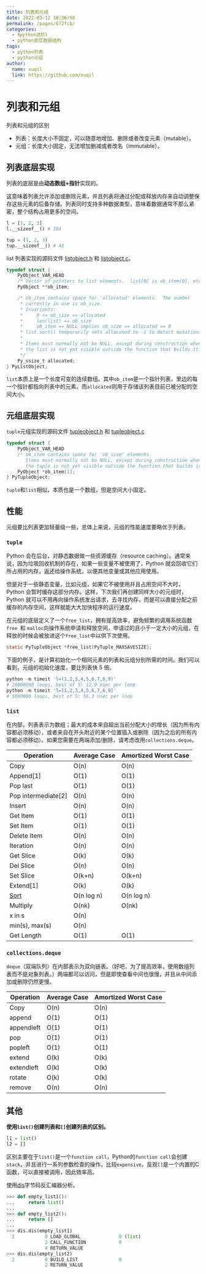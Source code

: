 ```yaml
---
title: 列表和元组
date: 2022-03-12 10:36:58
permalink: /pages/672fcb/
categories: 
  - 《python进阶》
  - python底层数据结构
tags: 
  - python列表
  - python元组
author: 
  name: xuqil
  link: https://github.com/xuqil
---
```

# 列表和元组

列表和元组的区别

- 列表：长度大小不固定，可以随意地增加、删除或者改变元素（mutable）。
- 元组：长度大小固定，无法增加删减或者改名（immutable）。

## 列表底层实现

列表的底层是由**动态数组+指针**实现的。

这意味着列表允许添加或删除元素，并且列表将通过分配或释放内存来自动调整保存这些元素的后备存储。列表同时支持多种数据类型，意味着数据通常不那么紧密，整个结构占用更多的空间。

```python
l = [1, 2, 3]
l.__sizeof__() # 104

tup = (1, 2, 3)
tup.__sizeof__() # 48
```

list 列表实现的源码文件 [listobject.h](https://github.com/python/cpython/blob/949fe976d5c62ae63ed505ecf729f815d0baccfc/Include/listobject.h#L23) 和 [listobject.c](https://github.com/python/cpython/blob/3d75bd15ac82575967db367c517d7e6e703a6de3/Objects/listobject.c#L33)。

```c
typedef struct {
    PyObject_VAR_HEAD
    /* Vector of pointers to list elements.  list[0] is ob_item[0], etc. */
    PyObject **ob_item;

    /* ob_item contains space for 'allocated' elements.  The number
     * currently in use is ob_size.
     * Invariants:
     *     0 <= ob_size <= allocated
     *     len(list) == ob_size
     *     ob_item == NULL implies ob_size == allocated == 0
     * list.sort() temporarily sets allocated to -1 to detect mutations.
     *
     * Items must normally not be NULL, except during construction when
     * the list is not yet visible outside the function that builds it.
     */
    Py_ssize_t allocated;
} PyListObject;
```

`list`本质上是一个长度可变的连续数组。其中`ob_item`是一个指针列表，里边的每一个指针都指向列表中的元素，而`allocated`则用于存储该列表目前已被分配的空间大小。

## 元组底层实现

`tuple`元组实现的源码文件 [tupleobject.h](https://github.com/python/cpython/blob/3d75bd15ac82575967db367c517d7e6e703a6de3/Include/tupleobject.h#L25) 和 [tupleobject.c](https://github.com/python/cpython/blob/3d75bd15ac82575967db367c517d7e6e703a6de3/Objects/tupleobject.c#L16)

```c
typedef struct {
    PyObject_VAR_HEAD
    /* ob_item contains space for 'ob_size' elements.
       Items must normally not be NULL, except during construction when
       the tuple is not yet visible outside the function that builds it. */
    PyObject *ob_item[1];
} PyTupleObject;
```

`tuple`和`list`相似，本质也是一个数组，但是空间大小固定。

## 性能

元组要比列表更加轻量级一些，总体上来说，元组的性能速度要略优于列表。

### `tuple`

Python 会在后台，对静态数据做一些资源缓存（resource caching）。通常来说，因为垃圾回收机制的存在，如果一些变量不被使用了，Python 就会回收它们所占用的内存，返还给操作系统，以便其他变量或其他应用使用。

但是对于一些静态变量，比如元组，如果它不被使用并且占用空间不大时，Python 会暂时缓存这部分内存。这样，下次我们再创建同样大小的元组时，Python 就可以不用再向操作系统发出请求，去寻找内存，而是可以直接分配之前缓存的内存空间，这样就能大大加快程序的运行速度。

在元组的底层定义了一个`free_list`，拥有提高效率，避免频繁的调用系统函数 `free `和 `malloc`向操作系统申请和释放空间，申请过的且小于一定大小的元组，在释放的时候会被放进这个`free_list`中以供下次使用。

```c
static PyTupleObject *free_list[PyTuple_MAXSAVESIZE];
```

下面的例子，是计算初始化一个相同元素的列表和元组分别所需的时间。我们可以看到，元组的初始化速度，要比列表快 5 倍。

```python
python -m timeit 'l=(1,2,3,4,5,6,7,8,9)'
# 20000000 loops, best of 5: 12.9 nsec per loop
python -m timeit 'l=[1,2,3,4,5,6,7,8,9]'
# 5000000 loops, best of 5: 56.3 nsec per loop
```

### `list`

在内部，列表表示为数组；最大的成本来自超出当前分配大小的增长（因为所有内容都必须移动），或者来自在开头附近的某个位置插入或删除（因为之后的所有内容都必须移动）。如果您需要在两端添加/删除，请考虑改用`collections.deque`。

| **Operation**                                                | **Average Case** | **Amortized Worst Case** |
| ------------------------------------------------------------ | ---------------- | ------------------------ |
| Copy                                                         | O(n)             | O(n)                     |
| Append[1]                                                    | O(1)             | O(1)                     |
| Pop last                                                     | O(1)             | O(1)                     |
| Pop intermediate[2]                                          | O(n)             | O(n)                     |
| Insert                                                       | O(n)             | O(n)                     |
| Get Item                                                     | O(1)             | O(1)                     |
| Set Item                                                     | O(1)             | O(1)                     |
| Delete Item                                                  | O(n)             | O(n)                     |
| Iteration                                                    | O(n)             | O(n)                     |
| Get Slice                                                    | O(k)             | O(k)                     |
| Del Slice                                                    | O(n)             | O(n)                     |
| Set Slice                                                    | O(k+n)           | O(k+n)                   |
| Extend[1]                                                    | O(k)             | O(k)                     |
| [Sort](http://svn.python.org/projects/python/trunk/Objects/listsort.txt) | O(n log n)       | O(n log n)               |
| Multiply                                                     | O(nk)            | O(nk)                    |
| x in s                                                       | O(n)             |                          |
| min(s), max(s)                                               | O(n)             |                          |
| Get Length                                                   | O(1)             | O(1)                     |

### `collections.deque`

`deque`（双端队列）在内部表示为双向链表。（好吧，为了提高效率，使用数组列表而不是对象列表。）两端都可以访问，但是即使查看中间也很慢，并且从中间添加或删除仍然更慢。

| **Operation** | **Average Case** | **Amortized Worst Case** |
| ------------- | ---------------- | ------------------------ |
| Copy          | O(n)             | O(n)                     |
| append        | O(1)             | O(1)                     |
| appendleft    | O(1)             | O(1)                     |
| pop           | O(1)             | O(1)                     |
| popleft       | O(1)             | O(1)                     |
| extend        | O(k)             | O(k)                     |
| extendleft    | O(k)             | O(k)                     |
| rotate        | O(k)             | O(k)                     |
| remove        | O(n)             | O(n)                     |

## 其他

**使用`list()`创建列表和`[]`创建列表的区别。**

```python
l1 = list()
l2 = []
```

区别主要在于`list()`是一个`function call`，Python的`function call`会创建`stack`，并且进行一系列参数检查的操作，比较`expensive`，反观`[]`是一个内置的C函数，可以直接被调用，因此效率高。

使用[dis](https://docs.python.org/zh-cn/3/library/dis.html)字节码反汇编器分析。

```python
>>> def empty_list1():
...     return list()
...
>>> def empty_list2():
...     return []
...
>>> dis.dis(empty_list1)
  2           0 LOAD_GLOBAL              0 (list)
              2 CALL_FUNCTION            0
              4 RETURN_VALUE
>>> dis.dis(empty_list2)
  2           0 BUILD_LIST               0
              2 RETURN_VALUE
        
```

